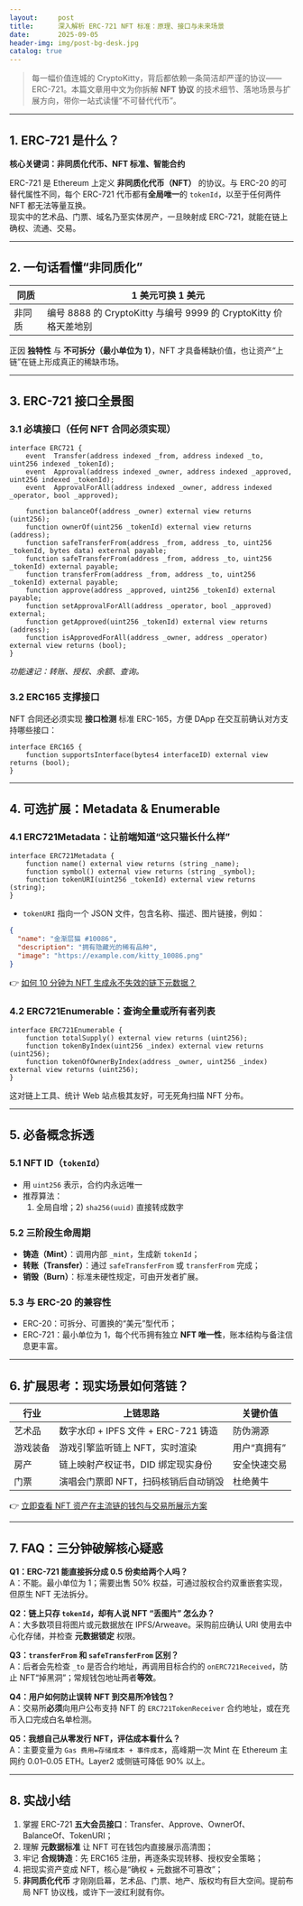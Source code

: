 ```yaml
---
layout:     post
title:      深入解析 ERC-721 NFT 标准：原理、接口与未来场景
date:       2025-09-05
header-img: img/post-bg-desk.jpg
catalog: true
---
```


> 每一幅价值连城的 CryptoKitty，背后都依赖一条简洁却严谨的协议——ERC-721。本篇文章用中文为你拆解 **NFT 协议** 的技术细节、落地场景与扩展方向，带你一站式读懂“不可替代代币”。

---

## 1. ERC-721 是什么？
**核心关键词：非同质化代币、NFT 标准、智能合约**

ERC-721 是 Ethereum 上定义 **非同质化代币（NFT）** 的协议。与 ERC-20 的可替代属性不同，每个 ERC-721 代币都有**全局唯一**的 `tokenId`，以至于任何两件 NFT 都无法等量互换。  
现实中的艺术品、门票、域名乃至实体房产，一旦映射成 ERC-721，就能在链上确权、流通、交易。

---

## 2. 一句话看懂“非同质化”
| 同质 | 1 美元可换 1 美元 |
| --- | --- |
| 非同质 | 编号 8888 的 CryptoKitty 与编号 9999 的 CryptoKitty 价格天差地别 |

正因 **独特性** 与 **不可拆分（最小单位为 1）**，NFT 才具备稀缺价值，也让资产“上链”在链上形成真正的稀缺市场。

---

## 3. ERC-721 接口全景图
### 3.1 必填接口（任何 NFT 合同必须实现）
```solidity
interface ERC721 {
    event  Transfer(address indexed _from, address indexed _to, uint256 indexed _tokenId);
    event  Approval(address indexed _owner, address indexed _approved, uint256 indexed _tokenId);
    event  ApprovalForAll(address indexed _owner, address indexed _operator, bool _approved);

    function balanceOf(address _owner) external view returns (uint256);
    function ownerOf(uint256 _tokenId) external view returns (address);
    function safeTransferFrom(address _from, address _to, uint256 _tokenId, bytes data) external payable;
    function safeTransferFrom(address _from, address _to, uint256 _tokenId) external payable;
    function transferFrom(address _from, address _to, uint256 _tokenId) external payable;
    function approve(address _approved, uint256 _tokenId) external payable;
    function setApprovalForAll(address _operator, bool _approved) external;
    function getApproved(uint256 _tokenId) external view returns (address);
    function isApprovedForAll(address _owner, address _operator) external view returns (bool);
}
```
*功能速记：转账、授权、余额、查询。*

### 3.2 ERC165 支撑接口
NFT 合同还必须实现 **接口检测** 标准 ERC-165，方便 DApp 在交互前确认对方支持哪些接口：
```solidity
interface ERC165 {
    function supportsInterface(bytes4 interfaceID) external view returns (bool);
}
```

---

## 4. 可选扩展：Metadata & Enumerable
### 4.1 ERC721Metadata：让前端知道“这只猫长什么样”

```solidity
interface ERC721Metadata {
    function name() external view returns (string _name);
    function symbol() external view returns (string _symbol);
    function tokenURI(uint256 _tokenId) external view returns (string);
}
```
- `tokenURI` 指向一个 JSON 文件，包含名称、描述、图片链接，例如：
```json
{
  "name": "金渐层猫 #10086",
  "description": "拥有隐藏光的稀有品种",
  "image": "https://example.com/kitty_10086.png"
}
```
👉 [如何 10 分钟为 NFT 生成永不失效的链下元数据？](https://okxdog.com/)

### 4.2 ERC721Enumerable：查询全量或所有者列表
```solidity
interface ERC721Enumerable {
    function totalSupply() external view returns (uint256);
    function tokenByIndex(uint256 _index) external view returns (uint256);
    function tokenOfOwnerByIndex(address _owner, uint256 _index) external view returns (uint256);
}
```
这对链上工具、统计 Web 站点极其友好，可无死角扫描 NFT 分布。

---

## 5. 必备概念拆透
### 5.1 NFT ID（`tokenId`）
- 用 `uint256` 表示，合约内永远唯一  
- 推荐算法：  
  1) 全局自增；2) `sha256(uuid)` 直接转成数字

### 5.2 三阶段生命周期
- **铸造（Mint）**：调用内部 `_mint`，生成新 `tokenId`；  
- **转账（Transfer）**：通过 `safeTransferFrom` 或 `transferFrom` 完成；  
- **销毁（Burn）**：标准未硬性规定，可由开发者扩展。

### 5.3 与 ERC-20 的兼容性
- ERC-20：可拆分、可置换的“美元”型代币；  
- ERC-721：最小单位为 1，每个代币拥有独立 **NFT 唯一性**，账本结构与备注信息更丰富。

---

## 6. 扩展思考：现实场景如何落链？
| 行业 | 上链思路 | 关键价值 |
| --- | --- | --- |
| 艺术品 | 数字水印 + IPFS 文件 + ERC-721 铸造 | 防伪溯源 |
| 游戏装备 | 游戏引擎监听链上 NFT，实时渲染 | 用户“真拥有” |
| 房产 | 链上映射产权证书，DID 绑定现实身份 | 安全快速交易 |
| 门票 | 演唱会门票即 NFT，扫码核销后自动销毁 | 杜绝黄牛 |

👉 [立即查看 NFT 资产在主流链的钱包与交易所展示方案](https://okxdog.com/)

---

## 7. FAQ：三分钟破解核心疑惑
**Q1：ERC-721 能直接拆分成 0.5 份卖给两个人吗？**  
A：不能。最小单位为 1；需要出售 50% 权益，可通过股权合约双重嵌套实现，但原生 NFT 无法拆分。

**Q2：链上只存 `tokenId`，却有人说 NFT “丢图片” 怎么办？**  
A：大多数项目将图片或元数据放在 IPFS/Arweave。采购前应确认 URI 使用去中心化存储，并检查 **元数据锁定** 权限。

**Q3：`transferFrom` 和 `safeTransferFrom` 区别？**  
A：后者会先检查 `_to` 是否合约地址，再调用目标合约的 `onERC721Received`，防止 NFT“掉黑洞”；常规钱包地址两者**等效**。

**Q4：用户如何防止误转 NFT 到交易所冷钱包？**  
A：交易所**必须**向用户公布支持 NFT 的 `ERC721TokenReceiver` 合约地址，或在充币入口完成白名单检测。

**Q5：我想自己从零发行 NFT，评估成本看什么？**  
A：主要变量为 `Gas 费用=存储成本 + 事件成本`，高峰期一次 Mint 在 Ethereum 主网约 0.01–0.05 ETH。Layer2 或侧链可降低 90% 以上。

---

## 8. 实战小结
1. 掌握 ERC-721 **五大会员接口**：Transfer、Approve、OwnerOf、BalanceOf、TokenURI；  
2. 理解 **元数据标准** 让 NFT 可在钱包内直接展示高清图；  
3. 牢记 **合规铸造**：先 ERC165 注册，再逐条实现转移、授权安全策略；  
4. 把现实资产变成 NFT，核心是“确权 + 元数据不可篡改”；  
5. **非同质化代币** 才刚刚启幕，艺术品、门票、地产、版权均有巨大空间。提前布局 NFT 协议栈，或许下一波红利就有你。